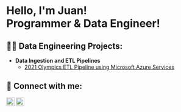 <h1>Hello, I'm Juan! <br/><a>Programmer & Data Engineer!</a>

<h2>👨‍💻 Data Engineering Projects:</h2>

- <b>Data Ingestion and ETL Pipelines</b>
  - [2021 Olympics ETL Pipeline using Microsoft Azure Services](https://github.com/estrellajuca/2021-olympics-data-engineering-project)

<h2> 🤳 Connect with me:</h2>

[<img align="left" alt="JuanEstrella | Email" width="22px" src="https://cdn.jsdelivr.net/npm/simple-icons@3.13.0/icons/mail-dot-ru.svg" />][email]
[<img align="left" alt="JuanEstrella | LinkedIn" width="22px" src="https://cdn.jsdelivr.net/npm/simple-icons@v3/icons/linkedin.svg" />][linkedin]

[email]: mailto:estrellajuca@gmail.com
[linkedin]: https://www.linkedin.com/in/estrella-juan/

